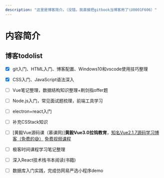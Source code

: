 ```yaml
---
description: "这里是博客简介。（没错，我直接把gitbook当博客用了\U0001F606）"
---
```


# 内容简介

## 博客todolist

* [x] git入门、HTML入门、博客配置、Windows10和vscode使用技巧整理
* [x] CSS入门、JavaScript语法深入
* [ ] Vue笔记整理，数据结构知识整理+刷剑指offer题
* [ ] Node.js入门，常见面试题梳理，前端工具学习
* [ ] electron+react入门
* [ ] 补充CSStack知识
* [ ] \[黄毅Vue源码课（慕课网\)\]**黄毅Vue3.0拉钩教育**，[知名Vue2.1.7源码学习博客（免费的😅）](http://hcysun.me/2017/03/03/Vue源码学习/) [免费视频课程](https://www.bilibili.com/video/BV1LE411e7HE?from=search&seid=2890666126061809287)
* [ ] 极客时间课程学习笔记整理
* [ ] 深入React技术栈书本阅读\(书籍\)
* [ ] 数据库入门实践，完成仿网易严选小程序demo

